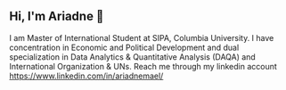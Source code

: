 ## Hi, I'm Ariadne 👋
I am Master of International Student at SIPA, Columbia University. 
I have concentration in Economic and Political Development and dual specialization in Data Analytics & Quantitative Analysis (DAQA) and International Organization & UNs. 
Reach me through my linkedin account https://www.linkedin.com/in/ariadnemael/ 
